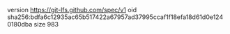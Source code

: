 version https://git-lfs.github.com/spec/v1
oid sha256:bdfa6c12935ac65b517422a67957ad37995ccaf1f18efa18d61d0e1240180dba
size 983
